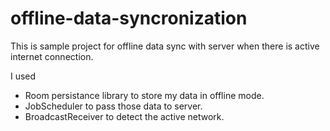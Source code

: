 # offline-data-syncronization

This is sample project for offline data sync with server when there is active internet connection. 

I used
* Room persistance library to store my data in offline mode. 
* JobScheduler to pass those data to server. 
* BroadcastReceiver to detect the active network.
